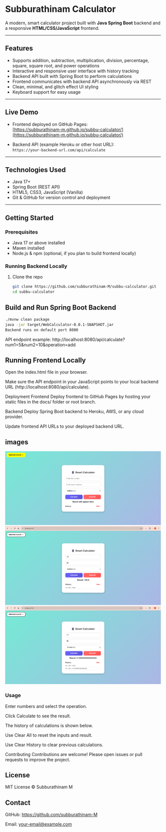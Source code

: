 # Subburathinam Calculator

A modern, smart calculator project built with **Java Spring Boot** backend and a responsive **HTML/CSS/JavaScript** frontend.

---

## Features

- Supports addition, subtraction, multiplication, division, percentage, square, square root, and power operations
- Interactive and responsive user interface with history tracking
- Backend API built with Spring Boot to perform calculations
- Frontend communicates with backend API asynchronously via REST
- Clean, minimal, and glitch effect UI styling
- Keyboard support for easy usage

---

## Live Demo

- Frontend deployed on GitHub Pages:  
  [https://subburathinam-m.github.io/subbu-calculator/](https://subburathinam-m.github.io/subbu-calculator/)

- Backend API (example Heroku or other host URL):  
  `https://your-backend-url.com/api/calculate`

---

## Technologies Used

- Java 17+
- Spring Boot (REST API)
- HTML5, CSS3, JavaScript (Vanilla)
- Git & GitHub for version control and deployment

---

## Getting Started

### Prerequisites

- Java 17 or above installed
- Maven installed
- Node.js & npm (optional, if you plan to build frontend locally)

### Running Backend Locally

1. Clone the repo  
   ```bash
   git clone https://github.com/subburathinam-M/subbu-calculator.git
   cd subbu-calculator
   ```
## Build and Run Spring Boot Backend
 
 ```bash
./mvnw clean package
java -jar target/WebCalculator-0.0.1-SNAPSHOT.jar
Backend runs on default port 8080
```

API endpoint example:
http://localhost:8080/api/calculate?num1=5&num2=10&operation=add

## Running Frontend Locally
Open the index.html file in your browser.

Make sure the API endpoint in your JavaScript points to your local backend URL (http://localhost:8080/api/calculate).

Deployment
Frontend
Deploy frontend to GitHub Pages by hosting your static files in the docs/ folder or root branch.

Backend
Deploy Spring Boot backend to Heroku, AWS, or any cloud provider.

Update frontend API URLs to your deployed backend URL.

## images

![Calculator UI](images/img1.png)
![Calculator UI](images/img2.png)
![Calculator UI](images/img3.png)

### Usage
Enter numbers and select the operation.

Click Calculate to see the result.

The history of calculations is shown below.

Use Clear All to reset the inputs and result.

Use Clear History to clear previous calculations.

Contributing
Contributions are welcome!
Please open issues or pull requests to improve the project.

## License
MIT License © Subburathinam M

## Contact
GitHub: https://github.com/subburathinam-M

Email: your-email@example.com
